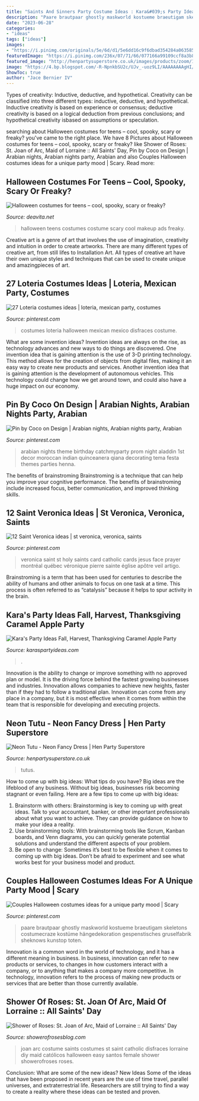 ```yaml
---
title: "Saints And Sinners Party Costume Ideas : Kara&#039;s Party Ideas Fall, Harvest, Thanksgiving Caramel Apple Party"
description: "Paare brautpaar ghostly maskworld kostueme braeutigam skeletons costumecraze kostüme hängedekoration gespenstisches gruselfabrik sheknows kunstop toten"
date: "2023-06-28"
categories:
- "ideas"
tags: ["ideas"]
images:
- "https://i.pinimg.com/originals/5e/6d/d1/5e6dd16c9f6dbad354284a06358510d8.jpg"
featuredImage: "https://i.pinimg.com/236x/07/71/66/077166a99109ccf8a3b823d603e2b96b--vintage-holy-cards-prayer-cards.jpg"
featured_image: "http://henpartysuperstore.co.uk/images/products/zoom/1455806163-43379100.png"
image: "https://4.bp.blogspot.com/-R-NpnkbSU2c/UJv_-uoz9LI/AAAAAAAAgHI/0kd49efU07g/s1600/joan+(1+of+1).jpg"
ShowToc: true
author: "Jace Bernier IV"
---
```



Types of creativity: Inductive, deductive, and hypothetical.
Creativity can be classified into three different types: inductive, deductive, and hypothetical. Inductive creativity is based on experience or consensus; deductive creativity is based on a logical deduction from previous conclusions; and hypothetical creativity isbased on assumptions or speculation.

	

		
searching about Halloween costumes for teens – cool, spooky, scary or freaky? you've came to the right place. We have 8 Pictures about Halloween costumes for teens – cool, spooky, scary or freaky? like Shower of Roses: St. Joan of Arc, Maid of Lorraine :: All Saints&#039; Day, Pin by Coco on Design | Arabian nights, Arabian nights party, Arabian and also Couples Halloween costumes ideas for a unique party mood | Scary. Read more:
		
    
## Halloween Costumes For Teens – Cool, Spooky, Scary Or Freaky?

<img loading=lazy src="https://deavita.net/wp-content/uploads/2014/09/Halloween-make-up-and-costume-ideas-for-teens.jpg" onerror="this.onerror=null;this.src='https://tse2.mm.bing.net/th?id=OIP.hvWT3V1JI5yuvUI2_bipGwHaMd&amp;pid=15.1';" alt="Halloween costumes for teens – cool, spooky, scary or freaky?">

_Source: deavita.net_

>halloween teens costumes costume scary cool makeup ads freaky. 

	

Creative art is a genre of art that involves the use of imagination, creativity and intuition in order to create artworks. There are many different types of creative art, from still lifes to Installation Art. All types of creative art have their own unique styles and techniques that can be used to create unique and amazingpieces of art.

    
## 27 Loteria Costumes Ideas | Loteria, Mexican Party, Costumes

<img loading=lazy src="https://i.pinimg.com/236x/75/66/52/7566524ba232051fd856e65cbeedaa4a--lenormand-mexican-style.jpg" onerror="this.onerror=null;this.src='https://tse3.mm.bing.net/th?id=OIP.cM2cjj1fKMB9GWg9p-f3GwHaMD&amp;pid=15.1';" alt="27 Loteria costumes ideas | loteria, mexican party, costumes">

_Source: pinterest.com_

>costumes loteria halloween mexican mexico disfraces costume. 

	

What are some invention ideas?
Invention ideas are always on the rise, as technology advances and new ways to do things are discovered. One invention idea that is gaining attention is the use of 3-D printing technology. This method allows for the creation of objects from digital files, making it an easy way to create new products and services. Another invention idea that is gaining attention is the development of autonomous vehicles. This technology could change how we get around town, and could also have a huge impact on our economy.

    
## Pin By Coco On Design | Arabian Nights, Arabian Nights Party, Arabian

<img loading=lazy src="https://i.pinimg.com/originals/5e/6d/d1/5e6dd16c9f6dbad354284a06358510d8.jpg" onerror="this.onerror=null;this.src='https://tse3.mm.bing.net/th?id=OIP.jUFGY3zPwx7NfRoTFWFEZwHaHa&amp;pid=15.1';" alt="Pin by Coco on Design | Arabian nights, Arabian nights party, Arabian">

_Source: pinterest.com_

>arabian nights theme birthday catchmyparty prom night aladdin 1st decor moroccan indian quinceanera qiana decorating tema festa themes parties henna. 

	

The benefits of brainstroming
Brainstroming is a technique that can help you improve your cognitive performance. The benefits of brainstroming include increased focus, better communication, and improved thinking skills.

    
## 12 Saint Veronica Ideas | St Veronica, Veronica, Saints

<img loading=lazy src="https://i.pinimg.com/236x/07/71/66/077166a99109ccf8a3b823d603e2b96b--vintage-holy-cards-prayer-cards.jpg" onerror="this.onerror=null;this.src='https://tse1.mm.bing.net/th?id=OIP.t_7Ht4ozBk9PPk-rmy3QbQAAAA&amp;pid=15.1';" alt="12 Saint Veronica ideas | st veronica, veronica, saints">

_Source: pinterest.com_

>veronica saint st holy saints card catholic cards jesus face prayer montréal québec véronique pierre sainte église apôtre veil artigo. 

	

Brainstroming is a term that has been used for centuries to describe the ability of humans and other animals to focus on one task at a time. This process is often referred to as “catalysis” because it helps to spur activity in the brain.

    
## Kara&#039;s Party Ideas Fall, Harvest, Thanksgiving Caramel Apple Party

<img loading=lazy src="https://2.bp.blogspot.com/-Vl5ssYbIgXw/Trm8xAaCkHI/AAAAAAAAG0w/699g7kbS3s0/s1600/apples2.jpg" onerror="this.onerror=null;this.src='https://tse1.mm.bing.net/th?id=OIP.bBnjLMlW30S0fmnY7V1ykgHaIf&amp;pid=15.1';" alt="Kara&#039;s Party Ideas Fall, Harvest, Thanksgiving Caramel Apple Party">

_Source: karaspartyideas.com_

>. 

	

Innovation is the ability to change or improve something with no approved plan or model. It is the driving force behind the fastest growing businesses and industries. Innovation allows companies to achieve new heights, faster than if they had to follow a traditional plan. Innovation can come from any place in a company, but it is most effective when it comes from within the team that is responsible for developing and executing projects.

    
## Neon Tutu - Neon Fancy Dress | Hen Party Superstore

<img loading=lazy src="http://henpartysuperstore.co.uk/images/products/zoom/1455806163-43379100.png" onerror="this.onerror=null;this.src='https://tse4.mm.bing.net/th?id=OIP.rp_eMtbyayp8yUCeuMqtkwHaKe&amp;pid=15.1';" alt="Neon Tutu - Neon Fancy Dress | Hen Party Superstore">

_Source: henpartysuperstore.co.uk_

>tutus. 

	

How to come up with big ideas: What tips do you have?
Big ideas are the lifeblood of any business. Without big ideas, businesses risk becoming stagnant or even failing. Here are a few tips to come up with big ideas: 
1. Brainstorm with others: Brainstorming is key to coming up with great ideas. Talk to your accountant, banker, or other important professionals about what you want to achieve. They can provide guidance on how to make your idea a reality. 
2. Use brainstorming tools: With brainstorming tools like Scrum, Kanban boards, and Venn diagrams, you can quickly generate potential solutions and understand the different aspects of your problem. 
3. Be open to change: Sometimes it’s best to be flexible when it comes to coming up with big ideas. Don’t be afraid to experiment and see what works best for your business model and product.

    
## Couples Halloween Costumes Ideas For A Unique Party Mood | Scary

<img loading=lazy src="https://i.pinimg.com/originals/38/4c/df/384cdff140aaa87a58857cf4a1071a7e.jpg" onerror="this.onerror=null;this.src='https://tse1.mm.bing.net/th?id=OIP.NQJ_t9ZWliP_ScONOMaP7AHaLU&amp;pid=15.1';" alt="Couples Halloween costumes ideas for a unique party mood | Scary">

_Source: pinterest.com_

>paare brautpaar ghostly maskworld kostueme braeutigam skeletons costumecraze kostüme hängedekoration gespenstisches gruselfabrik sheknows kunstop toten. 

	

Innovation is a common word in the world of technology, and it has a different meaning in business. In business, innovation can refer to new products or services, to changes in how customers interact with a company, or to anything that makes a company more competitive. In technology, innovation refers to the process of making new products or services that are better than those currently available.

    
## Shower Of Roses: St. Joan Of Arc, Maid Of Lorraine :: All Saints&#039; Day

<img loading=lazy src="https://4.bp.blogspot.com/-R-NpnkbSU2c/UJv_-uoz9LI/AAAAAAAAgHI/0kd49efU07g/s1600/joan+(1+of+1).jpg" onerror="this.onerror=null;this.src='https://tse4.mm.bing.net/th?id=OIP.VmHcnG46FeVyvXaTC6hPPwHaLH&amp;pid=15.1';" alt="Shower of Roses: St. Joan of Arc, Maid of Lorraine :: All Saints&#039; Day">

_Source: showerofrosesblog.com_

>joan arc costume saints costumes st saint catholic disfraces lorraine diy maid católicos halloween easy santos female shower showerofroses roses. 

	

Conclusion: What are some of the new ideas?
New Ideas
Some of the ideas that have been proposed in recent years are the use of time travel, parallel universes, and extraterrestrial life. Researchers are still trying to find a way to create a reality where these ideas can be tested and proven.

